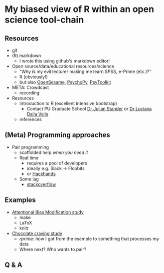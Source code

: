 # My biased view of R within an open science tool-chain

## Resources

* git
* (R) markdown
  * I wrote this using github's markdown editor!
* Open source/data/educational resources/science
  * "Why is my evil lecturer making me learn SPSS, e-Prime (etc.)?"
  * R (obviously!)
  * but also [OpenSesame](http://osdoc.cogsci.nl/), [PsychoPy](http://www.psychopy.org/), [PsyToolkit](http://www.psytoolkit.org/)
* META: Crowdcast
  * recording
* Resources
  * Introduction to R (excellent intensive bootstrap)
    * Contact PU Graduate School [Dr Julian Stander](https://www.plymouth.ac.uk/staff/julian-stander) or [Dr Luciana Dalla Valle](https://www.plymouth.ac.uk/staff/luciana-dalla-valle)
  * references

## (Meta) Programming approaches

* Pair programming
  * scaffolded help _when you need it_
  * Real time
    * requires a pool of developers
    * ideally e.g. Slack -> Floobits
    * or [Hackhands](https://hackhands.com/)
  * Some lag
    * [stackoverflow](http://stackoverflow.com/)

## Examples

* [Attentional Bias Modification study](https://github.com/earcanal/dotprobe)
  * make
  * LaTeX
  * knitr
* [Chocolate craving study](https://github.com/earcanal/chocolate_craving)
  * *rprime*: how I got from the example to something that processes my data
  * Where next?  Who wants to pair?

## Q & A
